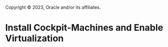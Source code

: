 Copyright © 2023, Oracle and/or its affiliates.

# Install Cockpit-Machines and Enable Virtualization

